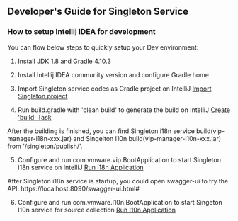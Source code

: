 ## Developer's Guide for Singleton Service

### How to setup Intellij IDEA for development

You can flow below steps to quickly setup your Dev environment:

1. Install JDK 1.8 and Gradle 4.10.3

2. Install Intellij IDEA community version and configure Gradle home

3. Import Singleton service codes as Gradle project on IntelliJ
[Import Singleton project ](https://github.com/vmware/singleton/tree/master/g11n-ws/docs/img/intellij_import.png)

4. Run build.gradle with 'clean build' to generate the build on IntelliJ
[Create 'build' Task ](https://github.com/vmware/singleton/tree/master/g11n-ws/docs/img/intellij_build.png)

After the building is finished, you can find Singleton i18n service build(vip-manager-i18n-xxx.jar) and Singelton l10n build(vip-manager-l10n-xxx.jar) from '/singleton/publish/'.

5. Configure and run com.vmware.vip.BootApplication to start Singleton i18n service on IntelliJ
[Run i18n Application](https://github.com/vmware/singleton/tree/master/g11n-ws/docs/img/intellij_run.png)

After Singleton i18n service is startup, you could open swagger-ui to try the API: https://localhost:8090/swagger-ui.html#

6. Configure and run com.vmware.l10n.BootApplication to start Singeton l10n service for source collection
[Run l10n Application](https://github.com/vmware/singleton/tree/master/g11n-ws/docs/img/intellij_runl10n.png)




